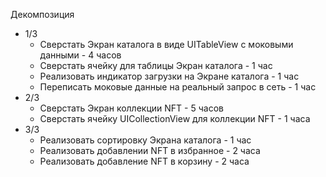 Декомпозиция
- 1/3
	- Сверстать Экран каталога в виде UITableView c моковыми данными - 4 часов
	- Сверстать ячейку для таблицы Экран каталога - 1 час
    - Реализовать индикатор загрузки на Экране каталога - 1 час
    - Переписать моковые данные на реальный запрос в сеть - 1 час
- 2/3
	- Сверстать Экран коллекции NFT - 5 часов
	- Сверстать ячейку UICollectionView для коллекции NFT  - 1 часа
- 3/3
    - Реализовать сортировку Экрана каталога - 1 час
	- Реализовать добавлении NFT в избранное - 2 часа
    - Реализовать добавление NFT в корзину - 2 часа


